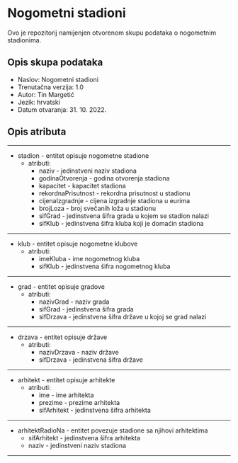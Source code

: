 # Nogometni stadioni

Ovo je repozitorij namijenjen otvorenom skupu podataka o nogometnim stadionima. 

## Opis skupa podataka

- Naslov: Nogometni stadioni
- Trenutačna verzija: 1.0
- Autor: Tin Margetić
- Jezik: hrvatski
- Datum otvaranja: 31. 10. 2022.

## Opis atributa
---

- stadion - entitet opisuje nogometne stadione
   - atributi: 
      - naziv - jedinstveni naziv stadiona
      - godinaOtvorenja - godina otvorenja stadiona
      - kapacitet - kapacitet stadiona
      - rekordnaPrisutnost - rekordna prisutnost u stadionu
      - cijenaIzgradnje - cijena izgradnje stadiona u eurima
      - brojLoza - broj svečanih loža u stadionu
      - sifGrad - jedinstvena šifra grada u kojem se stadion nalazi
      - sifKlub - jedinstvena šifra kluba koji je domaćin stadiona


---

- klub - entitet opisuje nogometne klubove
   - atributi:
      - imeKluba - ime nogometnog kluba
      - sifKlub - jedinstvena šifra nogometnog kluba

---

- grad - entitet opisuje gradove
   - atributi:
      - nazivGrad - naziv grada
      - sifGrad - jedinstvena šifra grada
      - sifDrzava - jedinstvena šifra države u kojoj se grad nalazi

---

- drzava - entitet opisuje države
   - atributi: 
      - nazivDrzava - naziv države
      - sifDrzava - jedinstvena šifra države

---

- arhitekt - entitet opisuje arhitekte
   - atributi: 
      - ime - ime arhitekta
      - prezime - prezime arhitekta
      - sifArhitekt - jedinstvena šifra arhitekta

---

- arhitektRadioNa - entitet povezuje stadione sa njihovi arhitektima
   - sifArhitekt - jedinstvena šifra arhitekta
   - naziv - jedinstveni naziv stadiona 

---